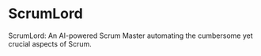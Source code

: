 # ScrumLord
ScrumLord: An AI-powered Scrum Master automating the cumbersome yet crucial aspects of Scrum.
